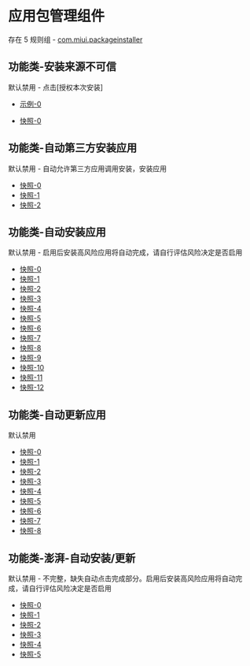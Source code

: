 # 应用包管理组件

存在 5 规则组 - [com.miui.packageinstaller](/src/apps/com.miui.packageinstaller.ts)

## 功能类-安装来源不可信

默认禁用 - 点击[授权本次安装]

- [示例-0](https://m.gkd.li/57941037/e30144c7-c895-4950-a91d-9ce56a8570c8)

- [快照-0](https://i.gkd.li/i/14456398)

## 功能类-自动第三方安装应用

默认禁用 - 自动允许第三方应用调用安装，安装应用

- [快照-0](https://i.gkd.li/i/12874746)
- [快照-1](https://i.gkd.li/i/13054478)
- [快照-2](https://i.gkd.li/i/13399425)

## 功能类-自动安装应用

默认禁用 - 启用后安装高风险应用将自动完成，请自行评估风险决定是否启用

- [快照-0](https://i.gkd.li/i/12818034)
- [快照-1](https://i.gkd.li/i/12818054)
- [快照-2](https://i.gkd.li/i/12889120)
- [快照-3](https://i.gkd.li/i/14392314)
- [快照-4](https://i.gkd.li/i/12888410)
- [快照-5](https://i.gkd.li/i/12889120)
- [快照-6](https://i.gkd.li/i/12889135)
- [快照-7](https://i.gkd.li/i/12889137)
- [快照-8](https://i.gkd.li/i/12889148)
- [快照-9](https://i.gkd.li/i/12889148)
- [快照-10](https://i.gkd.li/i/12818044)
- [快照-11](https://i.gkd.li/i/13229404)
- [快照-12](https://i.gkd.li/i/13501872)

## 功能类-自动更新应用

默认禁用

- [快照-0](https://i.gkd.li/i/12817988)
- [快照-1](https://i.gkd.li/i/12910080)
- [快照-2](https://i.gkd.li/i/14392274)
- [快照-3](https://i.gkd.li/i/13024731)
- [快照-4](https://i.gkd.li/i/13038465)
- [快照-5](https://i.gkd.li/i/13024730)
- [快照-6](https://i.gkd.li/i/13024731)
- [快照-7](https://i.gkd.li/i/12817999)
- [快照-8](https://i.gkd.li/i/13255733)

## 功能类-澎湃-自动安装/更新

默认禁用 - 不完整，缺失自动点击完成部分。启用后安装高风险应用将自动完成，请自行评估风险决定是否启用

- [快照-0](https://i.gkd.li/i/14083552)
- [快照-1](https://i.gkd.li/i/14083554)
- [快照-2](https://i.gkd.li/i/14653062)
- [快照-3](https://i.gkd.li/i/14653087)
- [快照-4](https://i.gkd.li/i/14654045)
- [快照-5](https://i.gkd.li/i/14653096)
